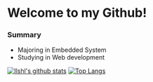 # Welcome to my Github!
### Summary
- Majoring in Embedded System
- Studying in Web development

[![llshl's github stats](https://github-readme-stats.vercel.app/api?username=llshl)](https://github.com/llshl/github-readme-stats)
[![Top Langs](https://github-readme-stats.vercel.app/api/top-langs/?username=llshl&layout=demo)](https://github.com/llshl/github-readme-stats)





